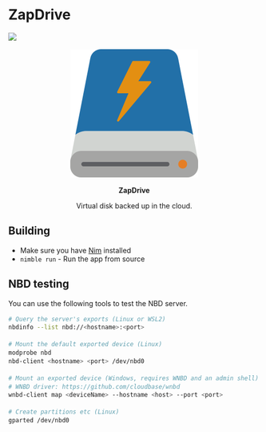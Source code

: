 # ZapDrive

![](https://img.shields.io/badge/status-incomplete-lightgrey.svg)

<center>
    <img src="extra/ZapDrive.svg" />
    <p>
        <b>ZapDrive</b>
    </p>
    <p>
        Virtual disk backed up in the cloud.
    </p>
</center>

## Building

- Make sure you have [Nim](https://nim-lang.org) installed
- `nimble run` - Run the app from source

## NBD testing

You can use the following tools to test the NBD server.

```bash
# Query the server's exports (Linux or WSL2)
nbdinfo --list nbd://<hostname>:<port>

# Mount the default exported device (Linux)
modprobe nbd
nbd-client <hostname> <port> /dev/nbd0

# Mount an exported device (Windows, requires WNBD and an admin shell)
# WNBD driver: https://github.com/cloudbase/wnbd
wnbd-client map <deviceName> --hostname <host> --port <port>

# Create partitions etc (Linux)
gparted /dev/nbd0
```